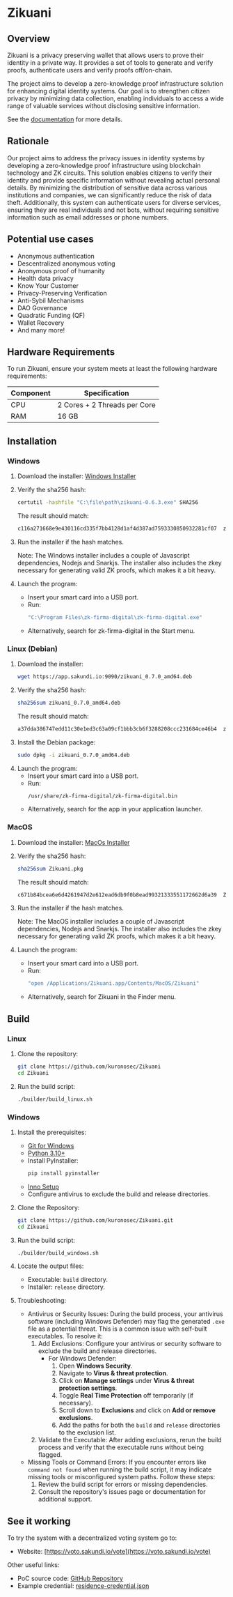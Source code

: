 # Zikuani

## Overview

Zikuani is a privacy preserving wallet that allows users to prove their identity in a private way. 
It provides a set of tools to generate and verify proofs, authenticate users and verify proofs off/on-chain.

The project aims to develop a zero-knowledge proof infrastructure solution for enhancing
digital identity systems. Our goal is to strengthen citizen privacy by minimizing
data collection, enabling individuals to access a wide range of valuable services without
disclosing sensitive information.

See the [documentation](https://docs.sakundi.io/) for more details.

## Rationale

Our project aims to address the privacy issues in identity systems by developing a zero-knowledge proof infrastructure using blockchain technology and ZK circuits. This solution enables citizens to verify their identity and provide specific information without revealing actual personal details. By minimizing the distribution of sensitive data across various institutions and companies, we can significantly reduce the risk of data theft. Additionally, this system can authenticate users for diverse services, ensuring they are real individuals and not bots, without requiring sensitive information such as email addresses or phone numbers.

## Potential use cases

* Anonymous authentication
* Descentralized anonymous voting
* Anonymous proof of humanity
* Health data privacy
* Know Your Customer
* Privacy-Preserving Verification
* Anti-Sybil Mechanisms
* DAO Governance
* Quadratic Funding (QF)
* Wallet Recovery
* And many more!


## Hardware Requirements
To run Zikuani, ensure your system meets at least the following hardware requirements:

| **Component** | **Specification**          |
|---------------|-----------------------------|
| CPU           | 2 Cores + 2 Threads per Core |
| RAM           | 16 GB                        |

## Installation

### Windows

1. Download the installer:
[Windows Installer](https://app.sakundi.io:9090/zikuani-0.6.3.exe)

2. Verify the sha256 hash:
    ```bash
    certutil -hashfile "C:\file\path\zikuani-0.6.3.exe" SHA256
    ```
    The result should match:
    ```bash
    c116a271668e9e430116cd335f7bb4128d1af4d387ad7593330850932281cf07  zikuani-0.6.3.exe
    ```
3. Run the installer if the hash matches.

    Note: The Windows installer includes a couple of Javascript dependencies, Nodejs and Snarkjs. The installer also includes the zkey necessary for generating valid ZK proofs, which makes it a bit heavy.

4. Launch the program: 
    * Insert your smart card into a USB port.
    * Run: 
        ```bash
        "C:\Program Files\zk-firma-digital\zk-firma-digital.exe"
        ```
    * Alternatively, search for zk-firma-digital in the Start menu.

### Linux (Debian)

1. Download the installer:
    ```bash
    wget https://app.sakundi.io:9090/zikuani_0.7.0_amd64.deb
    ```
2. Verify the sha256 hash:
    ```bash
    sha256sum zikuani_0.7.0_amd64.deb
    ```
    The result should match:
    ```bash
    a37dda386747edd11c30e1ed3c63a09cf1bbb3cb6f3288208ccc231684ce46b4  zikuani_0.7.0_amd64.deb
    ```
3. Install the Debian package:
    ```bash
    sudo dpkg -i zikuani_0.7.0_amd64.deb
    ```
4. Launch the program:
    * Insert your smart card into a USB port.
    * Run: 
        ```bash
        /usr/share/zk-firma-digital/zk-firma-digital.bin
        ```
    * Alternatively, search for the app in your application launcher.
  
### MacOS

1. Download the installer:
[MacOs Installer](https://app.sakundi.io:9090/Zikuani.pkg)

2. Verify the sha256 hash:
    ```bash
    sha256sum Zikuani.pkg
    ```
    The result should match:
    ```bash
    c671b84bcea6e6d4261947d2e612ead6db9f0b8ead99321333551172662d6a39  Zikuani.pkg
    ```
3. Run the installer if the hash matches.

    Note: The MacOS installer includes a couple of Javascript dependencies, Nodejs and Snarkjs. The installer also includes the zkey necessary for generating valid ZK proofs, which makes it a bit heavy.

4. Launch the program: 
    * Insert your smart card into a USB port.
    * Run: 
        ```bash
        "open /Applications/Zikuani.app/Contents/MacOS/Zikuani"
        ```
    * Alternatively, search for Zikuani in the Finder menu.

## Build

### Linux

1. Clone the repository:
    ```bash
    git clone https://github.com/kuronosec/Zikuani
    cd Zikuani
    ```
2. Run the build script:
    ```bash
    ./builder/build_linux.sh
    ```

### Windows

1. Install the prerequisites:
    * [Git for Windows](https://gitforwindows.org/)
    * [Python 3.10+](https://www.python.org/downloads/)
    * Install PyInstaller:
        ```bash
        pip install pyinstaller
        ```
    * [Inno Setup](https://jrsoftware.org/)
    * Configure antivirus to exclude the build and release directories.

2. Clone the Repository:
    ```bash
    git clone https://github.com/kuronosec/Zikuani.git
    cd Zikuani
    ```
3. Run the build script:
    ```bash
    ./builder/build_windows.sh
    ```
4. Locate the output files:
    * Executable: `build` directory.
    * Installer: `release` directory.
5. Troubleshooting:
    * Antivirus or Security Issues: During the build process, your antivirus software (including Windows Defender) may flag the generated `.exe` file as a potential threat. This is a common issue with self-built executables. To resolve it:
        1. Add Exclusions: Configure your antivirus or security software to exclude the build and release directories.
            * For Windows Defender:
                1. Open **Windows Security**.
                2. Navigate to **Virus & threat protection**.
                3. Click on **Manage settings** under **Virus & threat protection settings**.
                4. Toggle **Real Time Protection** off temporarily (if necessary).
                5. Scroll down to **Exclusions** and click on **Add or remove exclusions**.
                6. Add the paths for both the `build` and `release` directories to the exclusion list.
        2. Validate the Executable: After adding exclusions, rerun the build process and verify that the executable runs without being flagged.
    * Missing Tools or Command Errors: If you encounter errors like `command not found` when running the build script, it may indicate missing tools or misconfigured system paths. Follow these steps:
        1. Review the build script for errors or missing dependencies.
        2. Consult the repository's issues page or documentation for additional support.

## See it working
To try the system with a decentralized voting system go to:

* Website: [https://voto.sakundi.io/vote](https://voto.sakundi.io/vote)

Other useful links:

* PoC source code: [GitHub Repository](https://github.com/kuronosec/zk-voto-digital)
* Example credential: [residence-credential.json](https://github.com/kuronosec/Zikuani/blob/main/src/examples/residence-credential.json)
